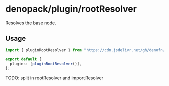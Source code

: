 # denopack/plugin/rootResolver

Resolves the base node.

## Usage

```ts
import { pluginRootResolver } from "https://cdn.jsdelivr.net/gh/denofn/denopack@latest/plugin/rootResolver/mod.ts";

export default {
  plugins: [pluginRootResolver()],
};
```

TODO: split in rootResolver and importResolver
